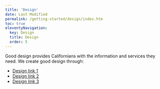 ```yaml
---
title: 'Design' 
date: Last Modified
permalink: /getting-started/design/index.htm
toc: true
eleventyNavigation:
  key: Design
  title: Design
  order: 5
---
```


Good design provides Californians with the information and services they need. We create good design through:

* [Design link 1](https://cagov.github.io/covid19.ca.gov-site-handbook/content/principles/)
* [Design link 2](https://cagov.github.io/covid19.ca.gov-site-handbook/content/formatting/)
* [Design link 3](https://cagov.github.io/covid19.ca.gov-site-handbook/content/types/)
